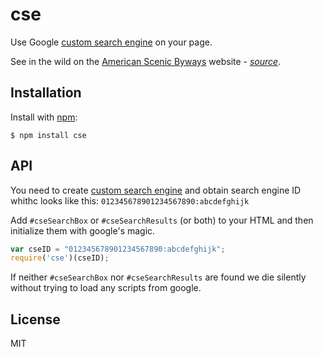 
# cse

Use Google [custom search engine][cse] on your page.

See in the wild on the [American Scenic Byways][byways.site] website - _[source][byways.src]_.

## Installation

Install with [npm](http://npmjs.org):

    $ npm install cse

## API

You need to create [custom search engine][cse] and obtain search engine ID whithc looks like this:
`012345678901234567890:abcdefghijk`


Add `#cseSearchBox` or `#cseSearchResults` (or both) to your HTML and then initialize them with
google's magic.

````javascript
var cseID = "012345678901234567890:abcdefghijk";
require('cse')(cseID);
````

If neither `#cseSearchBox` nor `#cseSearchResults` are found we die silently without trying to load
any scripts from google.


## License

  MIT

[cse]: http://google.com/cse
[byways.site]: http://scenicbyways.info/search.html?q=ground
[byways.src]: https://github.com/melitele/byways